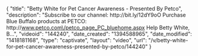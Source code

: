 {
    "title": "Betty White for Pet Cancer Awareness - Presented By Petco",
    "description": "Subscribe to our channel: http:\/\/bit.ly\/12dY9oO Purchase Blue Buffalo products at PETCO: http:\/\/www.petco.com\/petco_page_PC_bluehome.aspx Help Betty White, B...",
    "videoid": "144240",
    "date_created": "1394588965",
    "date_modified": "1418181168",
    "type": "captivate",
    "layout": "video",
    "url": "\/v\/betty-white-for-pet-cancer-awareness-presented-by-petco\/144240"
}
